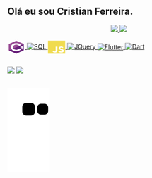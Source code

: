 ## Olá eu sou Cristian Ferreira.
<div align="center">
  <a href="https://github.com/cferreira57">
  <img height="180em" src="https://github-readme-stats.vercel.app/api?username=cferreira57&show_icons=true&theme=dark&include_all_commits=true&count_private=true"/>
  <img height="180em" src="https://github-readme-stats.vercel.app/api/top-langs/?username=cferreira57&layout=compact&langs_count=7&theme=dracula"/>
</div>

<div style="display: inline_block"><br>
  <img align="center" alt="Csharp" height="30" width="40" src="https://raw.githubusercontent.com/devicons/devicon/master/icons/csharp/csharp-original.svg">
  <img lign="center" alt="SQL" height="30" width="40" src="https://cdn.jsdelivr.net/gh/devicons/devicon/icons/microsoftsqlserver/microsoftsqlserver-plain-wordmark.svg" />
  <img align="center" alt="JavaScript" height="30" width="40" src="https://raw.githubusercontent.com/devicons/devicon/master/icons/javascript/javascript-plain.svg">   
  <img lign="center" alt="JQuery" height="30" width="40" src="https://cdn.jsdelivr.net/gh/devicons/devicon/icons/jquery/jquery-original-wordmark.svg" />    
  <img align="center" alt="Flutter" height="30" width="40"  src="https://cdn.jsdelivr.net/gh/devicons/devicon/icons/flutter/flutter-original.svg" />
  <img lign="center" alt="Dart" height="30" width="40" src="https://cdn.jsdelivr.net/gh/devicons/devicon/icons/dart/dart-original-wordmark.svg" />
                                     
</div>
  
  ##
 
<div>      
  <a href = "mailto:cristiandanillo@gmail.com"><img src="https://img.shields.io/badge/-Gmail-%23333?style=for-the-badge&logo=gmail&logoColor=white" target="_blank"></a>
  <a href="https://www.linkedin.com/in/cristian-ferreira-75235a28/" target="_blank"><img src="https://img.shields.io/badge/-LinkedIn-%230077B5?style=for-the-badge&logo=linkedin&logoColor=white" target="_blank"></a> 
  
  ##
  
  ![snake gif](https://github.com/cferreira57/cferreira57/blob/output/github-contribution-grid-snake.svg)
 
</div>
